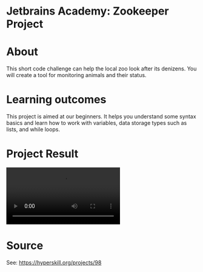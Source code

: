 # Jetbrains Academy: Zookeeper Project

# About
This short code challenge can help the local zoo look after its denizens. You will create a tool for monitoring animals and their status.

# Learning outcomes
This project is aimed at our beginners. It helps you understand some syntax basics and learn how to work with variables, data storage types such as lists, and while loops.

# Project Result

![alt text](https://stepik.org/media/attachments/lesson/308747/demonstration.mp4)



# Source
See: https://hyperskill.org/projects/98
